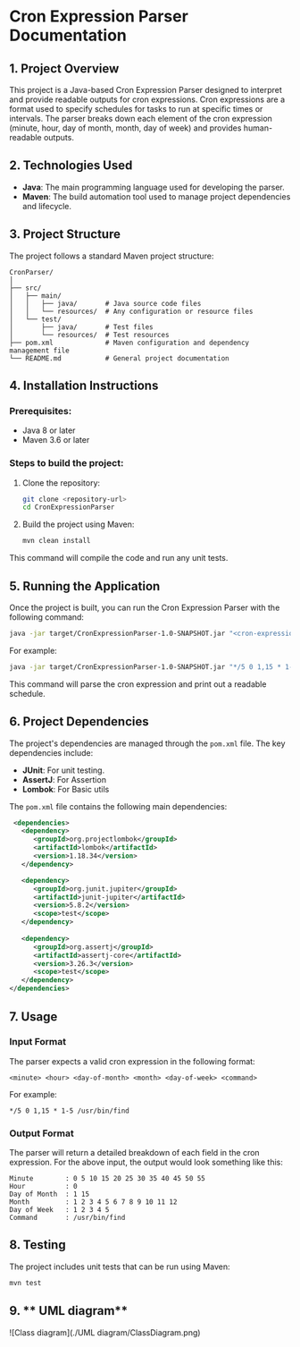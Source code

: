 
# Cron Expression Parser Documentation

## 1. **Project Overview**
This project is a Java-based Cron Expression Parser designed to interpret and provide readable outputs for cron expressions. Cron expressions are a format used to specify schedules for tasks to run at specific times or intervals. The parser breaks down each element of the cron expression (minute, hour, day of month, month, day of week) and provides human-readable outputs.

## 2. **Technologies Used**
- **Java**: The main programming language used for developing the parser.
- **Maven**: The build automation tool used to manage project dependencies and lifecycle.
  
## 3. **Project Structure**
The project follows a standard Maven project structure:
```
CronParser/
│
├── src/
│   ├── main/
│   │   ├── java/       # Java source code files
│   │   └── resources/  # Any configuration or resource files
│   └── test/
│       ├── java/       # Test files
│       └── resources/  # Test resources
├── pom.xml             # Maven configuration and dependency management file
└── README.md           # General project documentation
```

## 4. **Installation Instructions**
### Prerequisites:
- Java 8 or later
- Maven 3.6 or later

### Steps to build the project:
1. Clone the repository:
   ```bash
   git clone <repository-url>
   cd CronExpressionParser
   ```

2. Build the project using Maven:
   ```bash
   mvn clean install
   ```

This command will compile the code and run any unit tests.

## 5. **Running the Application**
Once the project is built, you can run the Cron Expression Parser with the following command:

```bash
java -jar target/CronExpressionParser-1.0-SNAPSHOT.jar "<cron-expression>"
```

For example:
```bash
java -jar target/CronExpressionParser-1.0-SNAPSHOT.jar "*/5 0 1,15 * 1-5 /usr/bin/find"
```

This command will parse the cron expression and print out a readable schedule.

## 6. **Project Dependencies**
The project's dependencies are managed through the `pom.xml` file. The key dependencies include:

- **JUnit**: For unit testing.
- **AssertJ**: For Assertion
- **Lombok**: For Basic utils

The `pom.xml` file contains the following main dependencies:
```xml
 <dependencies>
   <dependency>
      <groupId>org.projectlombok</groupId>
      <artifactId>lombok</artifactId>
      <version>1.18.34</version>
   </dependency>

   <dependency>
      <groupId>org.junit.jupiter</groupId>
      <artifactId>junit-jupiter</artifactId>
      <version>5.8.2</version>
      <scope>test</scope>
   </dependency>
   
   <dependency>
      <groupId>org.assertj</groupId>
      <artifactId>assertj-core</artifactId>
      <version>3.26.3</version>
      <scope>test</scope>
   </dependency>
</dependencies>
```

## 7. **Usage**
### Input Format
The parser expects a valid cron expression in the following format:
```
<minute> <hour> <day-of-month> <month> <day-of-week> <command>
```
For example:
```
*/5 0 1,15 * 1-5 /usr/bin/find
```

### Output Format
The parser will return a detailed breakdown of each field in the cron expression. For the above input, the output would look something like this:
```
Minute        : 0 5 10 15 20 25 30 35 40 45 50 55
Hour          : 0
Day of Month  : 1 15
Month         : 1 2 3 4 5 6 7 8 9 10 11 12
Day of Week   : 1 2 3 4 5
Command       : /usr/bin/find
```

## 8. **Testing**
The project includes unit tests that can be run using Maven:
```bash
mvn test
```

## 9. ** UML diagram**
![Class diagram](./UML diagram/ClassDiagram.png)